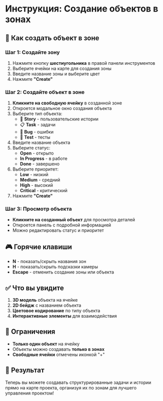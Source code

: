 # Инструкция: Создание объектов в зонах

## 🎯 Как создать объект в зоне

### Шаг 1: Создайте зону
1. Нажмите кнопку **шестиугольника** в правой панели инструментов
2. Выберите ячейки на карте для создания зоны
3. Введите название зоны и выберите цвет
4. Нажмите **"Create"**

### Шаг 2: Создайте объект в зоне
1. **Кликните на свободную ячейку** в созданной зоне
2. Откроется модальное окно создания объекта
3. Выберите тип объекта:
   - 📖 **Story** - пользовательские истории
   - 📋 **Task** - задачи
   - 🐛 **Bug** - ошибки
   - 🧪 **Test** - тесты
4. Введите название объекта
5. Выберите статус:
   - **Open** - открыто
   - **In Progress** - в работе
   - **Done** - завершено
6. Выберите приоритет:
   - **Low** - низкий
   - **Medium** - средний
   - **High** - высокий
   - **Critical** - критический
7. Нажмите **"Create"**

### Шаг 3: Просмотр объекта
- **Кликните на созданный объект** для просмотра деталей
- Откроется панель с подробной информацией
- Можно редактировать статус и приоритет

## 🎮 Горячие клавиши

- **N** - показать/скрыть названия зон
- **H** - показать/скрыть подсказки камеры
- **Escape** - отменить создание зоны или объекта

## ✅ Что вы увидите

1. **3D модель** объекта на ячейке
2. **2D бейдж** с названием объекта
3. **Цветовое кодирование** по типу объекта
4. **Интерактивные элементы** для взаимодействия

## 🚨 Ограничения

- **Только один объект** на ячейку
- Объекты можно создавать **только в зонах**
- **Свободные ячейки** отмечены иконкой "+"

## 🎯 Результат

Теперь вы можете создавать структурированные задачи и истории прямо на карте проекта, организуя их по зонам для лучшего управления проектом!
